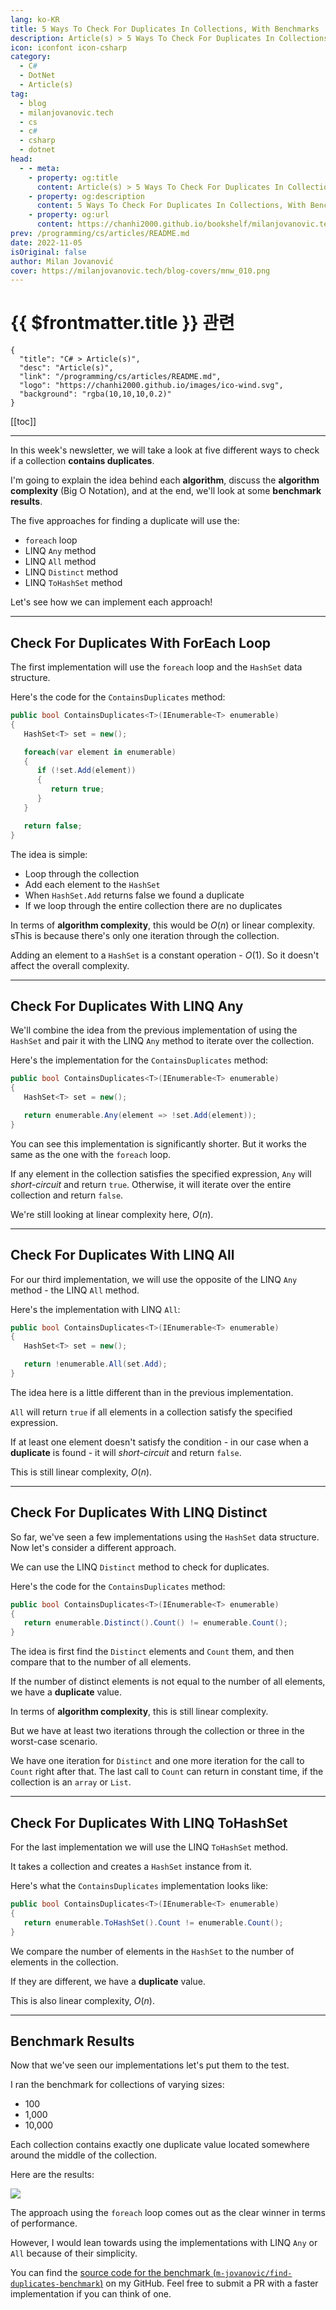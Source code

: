 ```yaml
---
lang: ko-KR
title: 5 Ways To Check For Duplicates In Collections, With Benchmarks
description: Article(s) > 5 Ways To Check For Duplicates In Collections, With Benchmarks
icon: iconfont icon-csharp
category: 
  - C#
  - DotNet
  - Article(s)
tag: 
  - blog
  - milanjovanovic.tech
  - cs
  - c#
  - csharp
  - dotnet
head:
  - - meta:
    - property: og:title
      content: Article(s) > 5 Ways To Check For Duplicates In Collections, With Benchmarks
    - property: og:description
      content: 5 Ways To Check For Duplicates In Collections, With Benchmarks
    - property: og:url
      content: https://chanhi2000.github.io/bookshelf/milanjovanovic.tech/5-ways-to-check-for-duplicates-in-collections.html
prev: /programming/cs/articles/README.md
date: 2022-11-05
isOriginal: false
author: Milan Jovanović
cover: https://milanjovanovic.tech/blog-covers/mnw_010.png
---
```


# {{ $frontmatter.title }} 관련

```component VPCard
{
  "title": "C# > Article(s)",
  "desc": "Article(s)",
  "link": "/programming/cs/articles/README.md",
  "logo": "https://chanhi2000.github.io/images/ico-wind.svg",
  "background": "rgba(10,10,10,0.2)"
}
```

[[toc]]

---

<SiteInfo
  name="5 Ways To Check For Duplicates In Collections, With Benchmarks"
  desc="In this week's newsletter, we will take a look at five different ways to check if a collection contains duplicates. I'm going to explain the idea behind each algorithm, discuss the algorithm complexity (Big O Notation), and at the end, we'll look at some benchmark results."
  url="https://milanjovanovic.tech/blog/5-ways-to-check-for-duplicates-in-collections/"
  logo="https://milanjovanovic.tech/profile_favicon.png"
  preview="https://milanjovanovic.tech/blog-covers/mnw_010.png"/>

In this week's newsletter, we will take a look at five different ways to check if a collection **contains duplicates**.

I'm going to explain the idea behind each **algorithm**, discuss the **algorithm complexity** (Big O Notation), and at the end, we'll look at some **benchmark results**.

The five approaches for finding a duplicate will use the:

- `foreach` loop
- LINQ `Any` method
- LINQ `All` method
- LINQ `Distinct` method
- LINQ `ToHashSet` method

Let's see how we can implement each approach!

---

## Check For Duplicates With ForEach Loop

The first implementation will use the `foreach` loop and the `HashSet` data structure.

Here's the code for the `ContainsDuplicates` method:

```cs
public bool ContainsDuplicates<T>(IEnumerable<T> enumerable)
{
   HashSet<T> set = new();

   foreach(var element in enumerable)
   {
      if (!set.Add(element))
      {
         return true;
      }
   }

   return false;
}
```

The idea is simple:

- Loop through the collection
- Add each element to the `HashSet`
- When `HashSet.Add` returns false we found a duplicate
- If we loop through the entire collection there are no duplicates

In terms of **algorithm complexity**, this would be $O\left(n\right)$ or linear complexity. sThis is because there's only one iteration through the collection.

Adding an element to a `HashSet` is a constant operation - $O\left(1\right)$. So it doesn't affect the overall complexity.

---

## Check For Duplicates With LINQ Any

We'll combine the idea from the previous implementation of using the `HashSet` and pair it with the LINQ `Any` method to iterate over the collection.

Here's the implementation for the `ContainsDuplicates` method:

```cs
public bool ContainsDuplicates<T>(IEnumerable<T> enumerable)
{
   HashSet<T> set = new();

   return enumerable.Any(element => !set.Add(element));
}
```

You can see this implementation is significantly shorter. But it works the same as the one with the `foreach` loop.

If any element in the collection satisfies the specified expression, `Any` will *short-circuit* and return `true`. Otherwise, it will iterate over the entire collection and return `false`.

We're still looking at linear complexity here, $O\left(n\right)$.

---

## Check For Duplicates With LINQ All

For our third implementation, we will use the opposite of the LINQ `Any` method - the LINQ `All` method.

Here's the implementation with LINQ `All`:

```cs
public bool ContainsDuplicates<T>(IEnumerable<T> enumerable)
{
   HashSet<T> set = new();

   return !enumerable.All(set.Add);
}
```

The idea here is a little different than in the previous implementation.

`All` will return `true` if all elements in a collection satisfy the specified expression.

If at least one element doesn't satisfy the condition - in our case when a **duplicate** is found - it will *short-circuit* and return `false`.

This is still linear complexity, $O\left(n\right)$.

---

## Check For Duplicates With LINQ Distinct

So far, we've seen a few implementations using the `HashSet` data structure. Now let's consider a different approach.

We can use the LINQ `Distinct` method to check for duplicates.

Here's the code for the `ContainsDuplicates` method:

```cs
public bool ContainsDuplicates<T>(IEnumerable<T> enumerable)
{
   return enumerable.Distinct().Count() != enumerable.Count();
}
```

The idea is first find the `Distinct` elements and `Count` them, and then compare that to the number of all elements.

If the number of distinct elements is not equal to the number of all elements, we have a **duplicate** value.

In terms of **algorithm complexity**, this is still linear complexity.

But we have at least two iterations through the collection or three in the worst-case scenario.

We have one iteration for `Distinct` and one more iteration for the call to `Count` right after that. The last call to `Count` can return in constant time, if the collection is an `array` or `List`.

---

## Check For Duplicates With LINQ ToHashSet

For the last implementation we will use the LINQ `ToHashSet` method.

It takes a collection and creates a `HashSet` instance from it.

Here's what the `ContainsDuplicates` implementation looks like:

```cs
public bool ContainsDuplicates<T>(IEnumerable<T> enumerable)
{
   return enumerable.ToHashSet().Count != enumerable.Count();
}
```

We compare the number of elements in the `HashSet` to the number of elements in the collection.

If they are different, we have a **duplicate** value.

This is also linear complexity, $O\left(n\right)$.

---

## Benchmark Results

Now that we've seen our implementations let's put them to the test.

I ran the benchmark for collections of varying sizes:

- 100
- 1,000
- 10,000

Each collection contains exactly one duplicate value located somewhere around the middle of the collection.

Here are the results:

![](https://www.milanjovanovic.tech/blogs/mnw_010/benchmark.png?imwidth=3840)

The approach using the `foreach` loop comes out as the clear winner in terms of performance.

However, I would lean towards using the implementations with LINQ `Any` or `All` because of their simplicity.

You can find the [source code for the benchmark (<VPIcon icon="iconfont icon-github"/>`m-jovanovic/find-duplicates-benchmark`)](https://github.com/m-jovanovic/find-duplicates-benchmark) on my GitHub. Feel free to submit a PR with a faster implementation if you can think of one.

